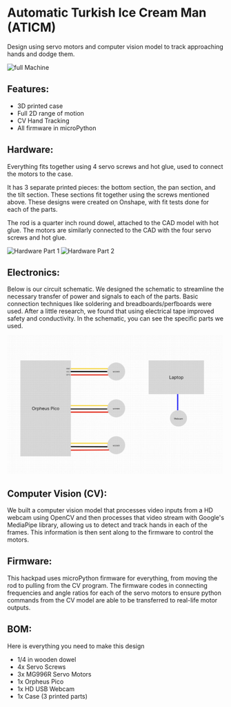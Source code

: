 # Automatic Turkish Ice Cream Man (ATICM)

Design using servo motors and computer vision model to track approaching hands and dodge them.

<img src=assets/full.png alt="full Machine" width="500"/>

## Features:
- 3D printed case
- Full 2D range of motion
- CV Hand Tracking
- All firmware in microPython

## Hardware:
Everything fits together using 4 servo screws and hot glue, used to connect the motors to the case.

It has 3 separate printed pieces: the bottom section, the pan section, and the tilt section. These sections fit together using the screws mentioned above. These designs were created on Onshape, with fit tests done for each of the parts.

The rod is a quarter inch round dowel, attached to the CAD model with hot glue. The motors are similarly connected to the CAD with the four servo screws and hot glue.

<img src=assets/hardware1.png alt="Hardware Part 1" width="500"/>
<img src=assets/hardware2.png alt="Hardware Part 2" width="500"/>

## Electronics:
Below is our circuit schematic. We designed the schematic to streamline the necessary transfer of power and signals to each of the parts. Basic connection techniques like soldering and breadboards/perfboards were used. After a little research, we found that using electrical tape improved safety and conductivity. In the schematic, you can see the specific parts we used.

<img src=assets/schematic.png alt="Schematic" width="500"/>

## Computer Vision (CV):
We built a computer vision model that processes video inputs from a HD webcam using OpenCV and then processes that video stream with Google's MediaPipe library, allowing us to detect and track hands in each of the frames. This information is then sent along to the firmware to control the motors.

## Firmware:
This hackpad uses microPython firmware for everything, from moving the rod to pulling from the CV program. The firmware codes in connecting frequencies and angle ratios for each of the servo motors to ensure python commands from the CV model are able to be transferred to real-life motor outputs.

## BOM:

Here is everything you need to make this design

- 1/4 in wooden dowel
- 4x Servo Screws
- 3x MG996R Servo Motors
- 1x Orpheus Pico
- 1x HD USB Webcam
- 1x Case (3 printed parts)